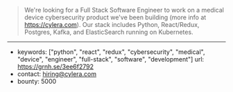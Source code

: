 >We're looking for a Full Stack Software Engineer to work on a medical device cybersecurity product we've been building (more info at https://cylera.com).  Our stack includes Python, React/Redux, Postgres, Kafka, and ElasticSearch running on Kubernetes.
------
- keywords: ["python", "react", "redux", "cybersecurity", "medical", "device", "engineer", "full-stack", "software", "development"]
  url: https://grnh.se/3ee6f2792
- contact: hiring@cylera.com
- bounty: 5000

